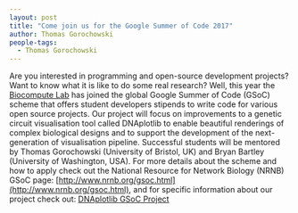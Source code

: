 ```yaml
---
layout: post
title: "Come join us for the Google Summer of Code 2017"
author: Thomas Gorochowski
people-tags: 
  - Thomas Gorochowski
---
```

Are you interested in programming and open-source development projects? Want to know what it is like to do some real research? Well, this year the [Biocompute Lab](http://www.biocomputelab.org) has joined the global Google Summer of Code (GSoC) scheme that offers student developers stipends to write code for various open source projects. Our project will focus on improvements to a genetic circuit visualisation tool called DNAplotlib to enable beautiful renderings of complex biological designs and to support the development of the next-generation of visualisation pipeline. Successful students will be mentored by Thomas Gorochowski (University of Bristol, UK) and Bryan Bartley (University of Washington, USA). For more details about the scheme and how to apply check out the National Resource for Network Biology (NRNB) GSoC page: [http://www.nrnb.org/gsoc.html](http://www.nrnb.org/gsoc.html), and for specific information about our project check out: [DNAplotlib GSoC Project](https://github.com/nrnb/GoogleSummerOfCode/issues/74)
